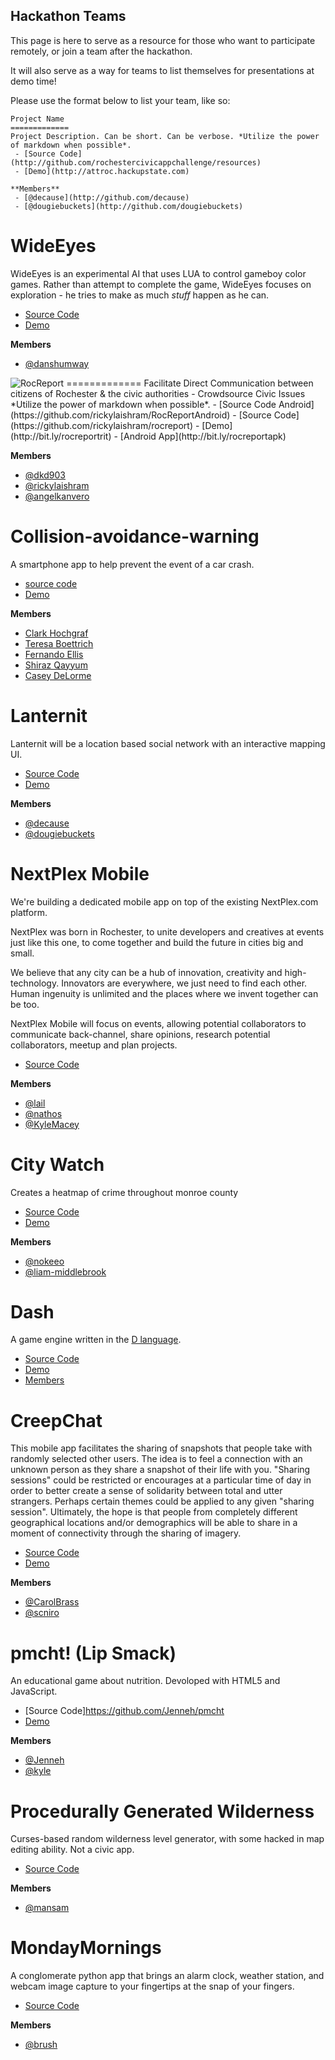 Hackathon Teams
---------------

This page is here to serve as a resource for those who want to participate
remotely, or join a team after the hackathon.

It will also serve as a way for teams to list themselves for presentations at
demo time!

Please use the format below to list your team, like so:


```
Project Name
=============
Project Description. Can be short. Can be verbose. *Utilize the power of markdown when possible*.
 - [Source Code](http://github.com/rochestercivicappchallenge/resources)
 - [Demo](http://attroc.hackupstate.com)

**Members**
 - [@decause](http://github.com/decause)
 - [@dougiebuckets](http://github.com/dougiebuckets)
```

WideEyes
=============
WideEyes is an experimental AI that uses LUA to control gameboy color games.  Rather than attempt to complete the game, WideEyes focuses on exploration - he tries to make as much *stuff* happen as he can.
 - [Source Code](https://github.com/danShumway/WideEyes)
 - [Demo](https://github.com/danShumway/WideEyes)

**Members**
 - [@danshumway](http://github.com/danshumway)

<img style="float:left" src="https://raw2.github.com/rochestercivicappchallenge/resources/master/badges/attroc-gold-display.png" />
RocReport
=============
Facilitate Direct Communication between citizens of Rochester & the civic authorities - Crowdsource Civic Issues  *Utilize the power of markdown when possible*.
 - [Source Code Android](https://github.com/rickylaishram/RocReportAndroid)
 - [Source Code](https://github.com/rickylaishram/rocreport)
 - [Demo](http://bit.ly/rocreportrit)
 - [Android App](http://bit.ly/rocreportapk)

**Members**
 - [@dkd903](http://github.com/dkd903)
 - [@rickylaishram](http://github.com/rickylaishram)
 - [@angelkanvero](http://github.com/angelkanvero)

Collision-avoidance-warning
=============================
A smartphone app to help prevent the event of a car crash.
 - [source code](https://github.com/cdelorme/collision-avoidance-warning)
 - [Demo](https://github.com/cdelorme/collision-avoidance-warning)

**Members**
 - [Clark Hochgraf](https://github.com/cghiee)
 - [Teresa Boettrich](https://github.com/yepyepyepyep)
 - [Fernando Ellis](https://github.com/fortnight)
 - [Shiraz Qayyum](https://github.com/shirazqayyum)
 - [Casey DeLorme](https://github.com/cdelormme)

Lanternit
=============
Lanternit will be a location based social network with an interactive mapping UI.
 - [Source Code](https://github.com/amagown/Lanternit)
 - [Demo](https://www.youtube.com/watch?v=0ULIXF4oyyw)

**Members**
 - [@decause](http://github.com/amagown)
 - [@dougiebuckets](http://github.com/dougiebuckets)

NextPlex Mobile
=============
We're building a dedicated mobile app on top of the existing NextPlex.com platform.

NextPlex was born in Rochester, to unite developers and creatives at events just like this one, to come together and build the future in cities big and small.

We believe that any city can be a hub of innovation, creativity and high-technology. Innovators are everywhere, we just need to find each other. Human ingenuity is unlimited and the places where we invent together can be too.

NextPlex Mobile will focus on events, allowing potential collaborators to communicate back-channel, share opinions, research potential collaborators, meetup and plan projects.

 - [Source Code](http://github.com/nextplex)

**Members**
 - [@lail](http://github.com/lail)
 - [@nathos](http://github.com/nathos)
 - [@KyleMacey](http://github.com/KyleMacey)

City Watch
=============
Creates a heatmap of crime throughout monroe county
 - [Source Code](https://github.com/nokeeo/2014RocCivicAppChallange)
 - [Demo](civicapp.gearchicken.com)

**Members**
 - [@nokeeo](http://github.com/nokeeo)
 - [@liam-middlebrook](http://github.com/liam-middlebrook)

Dash
====
A game engine written in the [D language](http://dlang.org/).
 - [Source Code](https://github.com/Circular-Studios/Dash)
 - [Demo](https://github.com/Circular-Studios/Sample-Dash-Game)
 - [Members](https://github.com/orgs/Circular-Studios/members)

CreepChat
=============
This mobile app facilitates the sharing of snapshots that people take with
randomly selected other users. The idea is to feel a connection with an unknown
person as they share a snapshot of their life with you. "Sharing sessions"
could be restricted or encourages at a particular time of day in order to
better create a sense of solidarity between total and utter strangers. Perhaps
certain themes could be applied to any given "sharing session". Ultimately, the
hope is that people from completely different geographical locations and/or
demographics will be able to share in a moment of connectivity through the
sharing of imagery.

 - [Source Code](https://github.com/scniro/SharePackage.Objects)
 - [Demo](http://attrocweb.azurewebsites.net/#/)

**Members**
 - [@CarolBrass](http://github.com/CarolBrass)
 - [@scniro](http://github.com/scniro)

pmcht! (Lip Smack)
=============
An educational game about nutrition. Devoloped with HTML5 and JavaScript.
 - [Source Code]https://github.com/Jenneh/pmcht
 - [Demo](https://docs.google.com/presentation/d/1IqwmX1SWWmqPzBhu35yt6Gdx7QnOfCXm4wYUB8Q8u94/edit?usp=sharing)

**Members**
- [@Jenneh](https://github.com/Jenneh)
- [@kyle](https://github.com/CallidusAsinus)

Procedurally Generated Wilderness
=============
Curses-based random wilderness level generator, with some hacked in
map editing ability. Not a civic app.

 - [Source Code](http://github.com/mansam/wilderness)

**Members**
 - [@mansam](http://github.com/mansam)


MondayMornings
==============
A conglomerate python app that brings an alarm clock, weather station, and
webcam image capture to your fingertips at the snap of your fingers.

 - [Source Code](https://github.com/ramstush/MondayMornings)

**Members**
 - [@brush](https://github.com/ramstush/)

